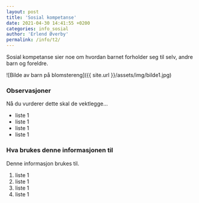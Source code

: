 ```yaml
---
layout: post
title: 'Sosial kompetanse'
date: 2021-04-30 14:41:55 +0200
categories: info_sosial
author: 'Erlend Øverby'
permalink: /info/t2/
---
```


Sosial kompetanse sier noe om hvordan barnet forholder seg til selv, andre barn og foreldre.

![Bilde av barn på blomstereng]({{ site.url }}/assets/img/bilde1.jpg)

### Observasjoner

Nå du vurderer dette skal de vektlegge...

- liste 1
- liste 1
- liste 1
- liste 1

### Hva brukes denne informasjonen til

Denne informasjon brukes til.

1. liste 1
2. liste 1
3. liste 1
4. liste 1

